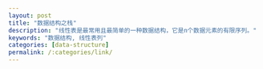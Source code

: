 ```yaml
---
layout: post
title: "数据结构之栈"
description: "线性表是最常用且最简单的一种数据结构，它是n个数据元素的有限序列。"
keywords: "数据结构, 线性表列"
categories: [data-structure]
permalink: /:categories/link/
---
```

